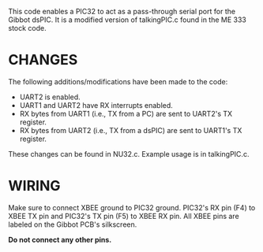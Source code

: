 This code enables a PIC32 to act as a pass-through serial port for the Gibbot
dsPIC.  It is a modified version of talkingPIC.c found in the ME 333 stock code.

# CHANGES
The following additions/modifications have been made to the code:
* UART2 is enabled.
* UART1 and UART2 have RX interrupts enabled.
* RX bytes from UART1 (i.e., TX from a  PC) are sent to UART2's TX register.
* RX bytes from UART2 (i.e., TX from a dsPIC) are sent to UART1's TX register.

These changes can be found in NU32.c.  Example usage is in talkingPIC.c.
 
# WIRING
Make sure to connect XBEE ground to PIC32 ground.  PIC32's RX pin (F4) to XBEE
TX pin and PIC32's TX pin (F5) to XBEE RX pin.  All XBEE pins are labeled on the
Gibbot PCB's silkscreen.

**Do not connect any other pins.**
